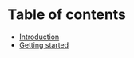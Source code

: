 # Table of contents

* [Introduction](README.md)
* [Getting started](basic-need-to-know-stuff/README.md)
